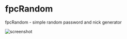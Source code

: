 # fpcRandom
fpcRandom - simple random password and nick generator

![screenshot](https://user-images.githubusercontent.com/4740535/111702782-da399c00-884d-11eb-9372-8224b068ddff.png)